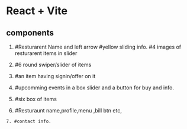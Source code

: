 # React + Vite

## components
   1.  #Resturarent Name and left arrow
        #yellow sliding info.
        #4 images of resturarent items in slider

   2.  #6 round swiper/slider of items

   3.  #an item having signin/offer on it

   4.  #upcomming events in a box slider and a button for buy and info.

   5.  #six box of items

   6.  #Resturaunt name,profile,menu ,bill btn  etc,

    7. #contact info.
    